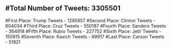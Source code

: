 #Total Number of Tweets: 3305501 
---
#First Place: Trump Tweets - 1285857
#Second Place: Clinton Tweets - 604034
#Third Place: Cruz Tweets - 550187
#Fourth Place: Sanders Tweets - 364918
#Fifth Place: Rubio Tweets - 227752
#Sixth Place: Jeb! Tweets - 150915
#Seventh Place: Kasich Tweets - 69917
#Last Place: Carson Tweets - 51921
